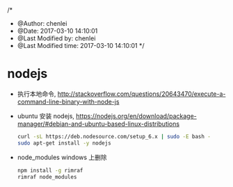 /*
 * @Author: chenlei 
 * @Date: 2017-03-10 14:10:01 
 * @Last Modified by:   chenlei 
 * @Last Modified time: 2017-03-10 14:10:01 
 */

# nodejs

* 执行本地命令, <http://stackoverflow.com/questions/20643470/execute-a-command-line-binary-with-node-js>
* ubuntu 安装 nodejs, <https://nodejs.org/en/download/package-manager/#debian-and-ubuntu-based-linux-distributions>

    ```bash
    curl -sL https://deb.nodesource.com/setup_6.x | sudo -E bash -
    sudo apt-get install -y nodejs
    ```

* node_modules windows 上删除

    ```bash
    npm install -g rimraf
    rimraf node_modules
    ```